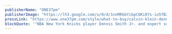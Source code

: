 ```yaml
---
publisherName: "ONE37pm"
publisherImage: "https://lh3.google.com/u/0/d/1nnMRkbYibpC8Ki07s-io5fB2N-8tNTFR"
pressLink: "https://www.one37pm.com/style/what-to-buy/calvin-klein-dennis-smith-jr-suits"
blockQuote: '"NBA New York Knicks player Dennis Smith Jr. and expert suit maker Calvin Klein know how to make smart clothes look fresh."'
---
```

